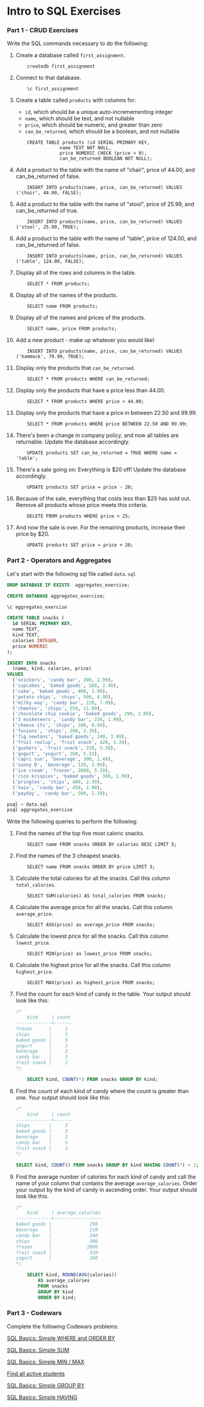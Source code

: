 # Intro to SQL Exercises

### Part 1 - CRUD Exercises

Write the SQL commands necessary to do the following:

1.  Create a database called `first_assignment`.
    ```
        createdb first_assignment
    ```
2.  Connect to that database.
    ```
        \c first_assignment
    ```
3.  Create a table called `products` with columns for:

    - `id`, which should be a unique auto-incremementing integer
    - `name`, which should be text, and not nullable
    - `price`, which should be numeric, and greater than zero
    - `can_be_returned`, which should be a boolean, and not nullable

    ```
        CREATE TABLE products (id SERIAL PRIMARY KEY,
                    name TEXT NOT NULL,
                    price NUMERIC CHECK (price > 0),
                    can_be_returned BOOLEAN NOT NULL);
    ```

4.  Add a product to the table with the name of "chair", price of 44.00, and can_be_returned of false.

    ```
        INSERT INTO products(name, price, can_be_returned) VALUES ('chair', 44.00, FALSE);
    ```

5.  Add a product to the table with the name of "stool", price of 25.99, and can_be_returned of true.

    ```
        INSERT INTO products(name, price, can_be_returned) VALUES ('stool', 25.99, TRUE);
    ```

6.  Add a product to the table with the name of "table", price of 124.00, and can_be_returned of false.

    ```
        INSERT INTO products(name, price, can_be_returned) VALUES ('table', 124.00, FALSE);
    ```

7.  Display all of the rows and columns in the table.

    ```
        SELECT * FROM products;
    ```

8.  Display all of the names of the products.

    ```
        SELECT name FROM products;
    ```

9.  Display all of the names and prices of the products.

    ```
        SELECT name, price FROM products;
    ```

10. Add a new product - make up whatever you would like!

    ```
        INSERT INTO products(name, price, can_be_returned) VALUES ('hammock', 79.99, TRUE);
    ```

11. Display only the products that `can_be_returned`.

    ```
        SELECT * FROM products WHERE can_be_returned;
    ```

12. Display only the products that have a price less than 44.00.

    ```
        SELECT * FROM products WHERE price < 44.00;
    ```

13. Display only the products that have a price in between 22.50 and 99.99.

    ```
        SELECT * FROM products WHERE price BETWEEN 22.50 AND 99.99;
    ```

14. There's been a change in company policy, and now all tables are returnable. Update the database accordingly.

    ```
        UPDATE products SET can_be_returned = TRUE WHERE name = 'table';
    ```

15. There's a sale going on: Everything is $20 off! Update the database accordingly.

    ```
        UPDATE products SET price = price - 20;
    ```

16. Because of the sale, everything that costs less than $25 has sold out. Remove all products whose price meets this criteria.

    ```
        DELETE FROM products WHERE price < 25;
    ```

17. And now the sale is over. For the remaining products, increase their price by $20.
    ```
        UPDATE products SET price = price + 20;
    ```

### Part 2 - Operators and Aggregates

Let's start with the following sql file called `data.sql`

```sql
DROP DATABASE IF EXISTS  aggregates_exercise;

CREATE DATABASE aggregates_exercise;

\c aggregates_exercise

CREATE TABLE snacks (
  id SERIAL PRIMARY KEY,
  name TEXT,
  kind TEXT,
  calories INTEGER,
  price NUMERIC
);

INSERT INTO snacks
  (name, kind, calories, price)
VALUES
  ('snickers', 'candy bar', 300, 2.99),
  ('cupcakes', 'baked goods', 260, 2.49),
  ('cake', 'baked goods', 400, 3.99),
  ('potato chips', 'chips', 500, 4.99),
  ('milky way', 'candy bar', 220, 7.99),
  ('cheetos', 'chips', 250, 11.99),
  ('chocolate chip cookie', 'baked goods', 290, 2.89),
  ('3 musketeers', 'candy bar', 230, 1.99),
  ('cheese its', 'chips', 100, 0.99),
  ('funions', 'chips', 280, 2.39),
  ('fig newtons', 'baked goods', 240, 3.99),
  ('fruit roolup', 'fruit snack', 420, 5.39),
  ('gushers', 'fruit snack', 220, 3.38),
  ('gogurt', 'yogurt', 260, 5.32),
  ('capri sun', 'beverage', 300, 1.49),
  ('sunny D', 'beverage', 120, 3.99),
  ('ice cream', 'frozen', 2000, 5.29),
  ('rice krispies', 'baked goods', 300, 1.99),
  ('pringles', 'chips', 400, 2.39),
  ('twix', 'candy bar', 450, 2.90),
  ('payday', 'candy bar', 500, 2.39);
```

```sh
psql < data.sql
psql aggregates_exercise
```

Write the following queries to perform the following:

1.  Find the names of the top five most caloric snacks.

    ```
        SELECT name FROM snacks ORDER BY calories DESC LIMIT 5;
    ```

2.  Find the names of the 3 cheapest snacks.

    ```
        SELECT name FROM snacks ORDER BY price LIMIT 3;
    ```

3.  Calculate the total calories for all the snacks. Call this column `total_calories`.

    ```
        SELECT SUM(calories) AS total_calories FROM snacks;
    ```

4.  Calculate the average price for all the snacks. Call this column `average_price`.

    ```
        SELECT AVG(price) as average_price FROM snacks;
    ```

5.  Calculate the lowest price for all the snacks. Call this column `lowest_price`.

    ```
        SELECT MIN(price) as lowest_price FROM snacks;
    ```

6.  Calculate the highest price for all the snacks. Call this column `highest_price`.

    ```
        SELECT MAX(price) as highest_price FROM snacks;
    ```

7.  Find the count for each kind of candy in the table. Your output should look like this:

    ```sql
    /*
        kind     | count
    -------------+-------
    frozen      |     1
    chips       |     5
    baked goods |     5
    yogurt      |     1
    beverage    |     2
    candy bar   |     5
    fruit snack |     2
    */
    ```

    ```sql
        SELECT kind, COUNT(*) FROM snacks GROUP BY kind;
    ```

8)  Find the count of each kind of candy where the count is greater than one. Your output should look like this:

    ```sql
    /*
        kind     | count
    -------------+-------
    chips       |     5
    baked goods |     5
    beverage    |     2
    candy bar   |     5
    fruit snack |     2
    */
    ```

    ```sql
    SELECT kind, COUNT() FROM snacks GROUP BY kind HAVING COUNT(*) > 1;
    ```

9.  Find the average number of calories for each kind of candy and call the name of your column that contains the average `average_calories`. Order your output by the kind of candy in ascending order. Your output should look like this.

    ```sql
    /*
        kind     | average_calories
    -------------+------------------
    baked goods |              298
    beverage    |              210
    candy bar   |              340
    chips       |              306
    frozen      |             2000
    fruit snack |              320
    yogurt      |              260
    */
    ```

    ```sql
        SELECT kind, ROUND(AVG(calories))
            AS average_calories
            FROM snacks
            GROUP BY kind
            ORDER BY kind;
    ```

### Part 3 - Codewars

Complete the following Codewars problems:

[SQL Basics: Simple WHERE and ORDER BY](https://www.codewars.com/kata/sql-basics-simple-where-and-order-by/train/sql)

[SQL Basics: Simple SUM](https://www.codewars.com/kata/sql-basics-simple-sum)

[SQL Basics: Simple MIN / MAX](https://www.codewars.com/kata/sql-basics-simple-min-slash-max/train/sql)

[Find all active students](https://www.codewars.com/kata/1-find-all-active-students/train/sql)

[SQL Basics: Simple GROUP BY](https://www.codewars.com/kata/sql-basics-simple-group-by/train/sql)

[SQL Basics: Simple HAVING](https://www.codewars.com/kata/sql-basics-simple-having/train/sql)
